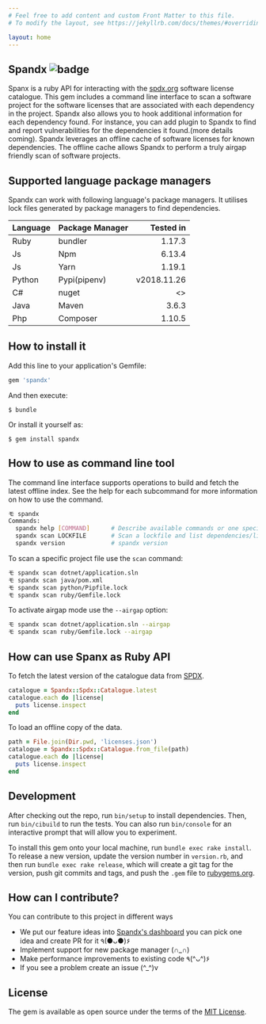 ```yaml
---
# Feel free to add content and custom Front Matter to this file.
# To modify the layout, see https://jekyllrb.com/docs/themes/#overriding-theme-defaults

layout: home
---
```


## Spandx ![badge](https://github.com/mokhan/spandx/workflows/ci/badge.svg)

Spanx is a ruby API for interacting with the [spdx.org](https://spdx.org) software license catalogue. This gem includes a command line interface to scan a software project for the software licenses that are associated with each dependency in the project. Spandx also allows you to hook additional information for each dependency found. For instance, you can add plugin to Spandx to find and report vulnerabilities for the dependencies it found.(more details coming). Spandx leverages an offline cache of software licenses for known dependencies. The offline cache allows Spandx to perform a truly airgap friendly scan of software projects.

## Supported language package managers

Spandx can work with following language's package managers. It utilises lock files generated by package managers to find dependencies.

| Language  | Package Manager    | Tested in   |
| ------------ | --------------- | -------:    |
| Ruby         | bundler         | 1.17.3      |
| Js           | Npm             | 6.13.4      |
| Js           | Yarn            | 1.19.1      |
| Python       | Pypi(pipenv)    | v2018.11.26 |
| C#           | nuget           | <>          |
| Java         | Maven           | 3.6.3       |
| Php          | Composer        | 1.10.5      |


## How to install it

Add this line to your application's Gemfile:

```ruby
gem 'spandx'
```

And then execute:

    $ bundle

Or install it yourself as:

    $ gem install spandx

## How to use as command line tool

The command line interface supports operations to build and fetch the latest offline index.
See the help for each subcommand for more information on how to use the command.

```bash
モ spandx
Commands:
  spandx help [COMMAND]      # Describe available commands or one specific command
  spandx scan LOCKFILE       # Scan a lockfile and list dependencies/licenses
  spandx version             # spandx version
```

To scan a specific project file use the `scan` command:

```bash
モ spandx scan dotnet/application.sln
モ spandx scan java/pom.xml
モ spandx scan python/Pipfile.lock
モ spandx scan ruby/Gemfile.lock
```

To activate airgap mode use the `--airgap` option:

```bash
モ spandx scan dotnet/application.sln --airgap
モ spandx scan ruby/Gemfile.lock --airgap
```

## How can use Spanx as Ruby API

To fetch the latest version of the catalogue data from [SPDX](https://spdx.org/licenses/licenses.json).

```ruby
catalogue = Spandx::Spdx::Catalogue.latest
catalogue.each do |license|
  puts license.inspect
end
```

To load an offline copy of the data.

```ruby
path = File.join(Dir.pwd, 'licenses.json')
catalogue = Spandx::Spdx::Catalogue.from_file(path)
catalogue.each do |license|
  puts license.inspect
end
```

## Development

After checking out the repo, run `bin/setup` to install dependencies. Then, run `bin/cibuild` to run the tests. You can also run `bin/console` for an interactive prompt that will allow you to experiment.

To install this gem onto your local machine, run `bundle exec rake install`. To release a new version, update the version number in `version.rb`, and then run `bundle exec rake release`, which will create a git tag for the version, push git commits and tags, and push the `.gem` file to [rubygems.org](https://rubygems.org).

## How can I contribute?

You can contribute to this project in different ways

- We put our feature ideas into [Spandx's dashboard](https://github.com/spandx/spandx/projects/1) you can pick one idea and create PR for it ٩(●ᴗ●)۶
- Implement support for new package manager (∩_∩)
- Make performance improvements to existing code ٩(^ᴗ^)۶
- If you see a problem create an issue  (^_^)v


## License

The gem is available as open source under the terms of the [MIT License](https://opensource.org/licenses/MIT).

